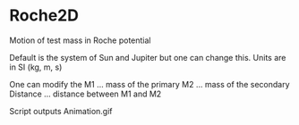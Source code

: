 # Roche2D
Motion of test mass in Roche potential

Default is the system of Sun and Jupiter but one can change this.
Units are in SI (kg, m, s)

One can modify the 
M1 ... mass of the primary
M2 ... mass of the secondary
Distance ... distance between M1 and M2

Script outputs Animation.gif
